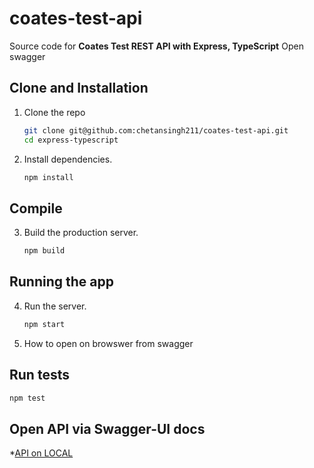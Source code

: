 # coates-test-api

Source code for **Coates Test REST API with Express, TypeScript**
Open swagger 
## Clone and Installation

1. Clone the repo

   ```sh
   git clone git@github.com:chetansingh211/coates-test-api.git
   cd express-typescript
   ```

2. Install dependencies.

   ```sh
   npm install
   ```
## Compile

3. Build the production server.

   ```sh
   npm build
   ```

## Running the app

4. Run the server.
   ```sh
   npm start
   ```
5. How to open on browswer from swagger

## Run tests

```sh
npm test
```

## Open API via Swagger-UI docs

*[API on LOCAL](http://localhost:8080/api-docs/)